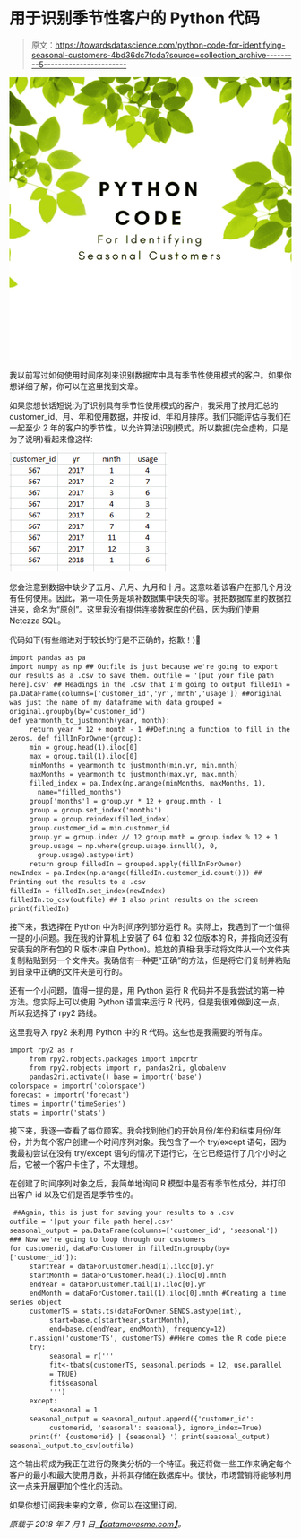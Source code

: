 # 用于识别季节性客户的 Python 代码

> 原文：<https://towardsdatascience.com/python-code-for-identifying-seasonal-customers-4bd36dc7fcda?source=collection_archive---------5----------------------->

![](img/528a43db452b9b3b4f614757f143ba28.png)

我以前写过如何使用时间序列来识别数据库中具有季节性使用模式的客户。如果你想详细了解，你可以在这里找到文章。

如果您想长话短说:为了识别具有季节性使用模式的客户，我采用了按月汇总的 customer_id、月、年和使用数据，并按 id、年和月排序。我们只能评估与我们在一起至少 2 年的客户的季节性，以允许算法识别模式。所以数据(完全虚构，只是为了说明)看起来像这样:

![](img/6c5cf8d2e769acf98d0b22b0059f506f.png)

您会注意到数据中缺少了五月、八月、九月和十月。这意味着该客户在那几个月没有任何使用。因此，第一项任务是填补数据集中缺失的零。我把数据库里的数据拉进来，命名为“原创”。这里我没有提供连接数据库的代码，因为我们使用 Netezza SQL。

代码如下(有些缩进对于较长的行是不正确的，抱歉！)🙂

```
import pandas as pa 
import numpy as np ## Outfile is just because we're going to export our results as a .csv to save them. outfile = '[put your file path here].csv' ## Headings in the .csv that I'm going to output filledIn = pa.DataFrame(columns=['customer_id','yr','mnth','usage']) ##original was just the name of my dataframe with data grouped = original.groupby(by='customer_id') 
def yearmonth_to_justmonth(year, month): 
     return year * 12 + month - 1 ##Defining a function to fill in the zeros. def fillInForOwner(group): 
     min = group.head(1).iloc[0] 
     max = group.tail(1).iloc[0]       
     minMonths = yearmonth_to_justmonth(min.yr, min.mnth) 
     maxMonths = yearmonth_to_justmonth(max.yr, max.mnth)
     filled_index = pa.Index(np.arange(minMonths, maxMonths, 1),
       name="filled_months") 
     group['months'] = group.yr * 12 + group.mnth - 1 
     group = group.set_index('months') 
     group = group.reindex(filled_index) 
     group.customer_id = min.customer_id 
     group.yr = group.index // 12 group.mnth = group.index % 12 + 1
     group.usage = np.where(group.usage.isnull(), 0,
       group.usage).astype(int) 
     return group filledIn = grouped.apply(fillInForOwner) 
newIndex = pa.Index(np.arange(filledIn.customer_id.count())) ## Printing out the results to a .csv 
filledIn = filledIn.set_index(newIndex) 
filledIn.to_csv(outfile) ## I also print results on the screen 
print(filledIn)
```

接下来，我选择在 Python 中为时间序列部分运行 R。实际上，我遇到了一个值得一提的小问题。我在我的计算机上安装了 64 位和 32 位版本的 R，并指向还没有安装我的所有包的 R 版本(来自 Python)。尴尬的真相:我手动将文件从一个文件夹复制粘贴到另一个文件夹。我确信有一种更“正确”的方法，但是将它们复制并粘贴到目录中正确的文件夹是可行的。

还有一个小问题，值得一提的是，用 Python 运行 R 代码并不是我尝试的第一种方法。您实际上可以使用 Python 语言来运行 R 代码，但是我很难做到这一点，所以我选择了 rpy2 路线。

这里我导入 rpy2 来利用 Python 中的 R 代码。这些也是我需要的所有库。

```
import rpy2 as r 
     from rpy2.robjects.packages import importr 
     from rpy2.robjects import r, pandas2ri, globalenv
     pandas2ri.activate() base = importr('base') 
colorspace = importr('colorspace') 
forecast = importr('forecast') 
times = importr('timeSeries') 
stats = importr('stats')
```

接下来，我逐一查看了每位顾客。我会找到他们的开始月份/年份和结束月份/年份，并为每个客户创建一个时间序列对象。我包含了一个 try/except 语句，因为我最初尝试在没有 try/except 语句的情况下运行它，在它已经运行了几个小时之后，它被一个客户卡住了，不太理想。

在创建了时间序列对象之后，我简单地询问 R 模型中是否有季节性成分，并打印出客户 id 以及它们是否是季节性的。

```
 ##Again, this is just for saving your results to a .csv 
outfile = '[put your file path here].csv' 
seasonal_output = pa.DataFrame(columns=['customer_id', 'seasonal']) ### Now we're going to loop through our customers 
for customerid, dataForCustomer in filledIn.groupby(by=['customer_id']): 
     startYear = dataForCustomer.head(1).iloc[0].yr 
     startMonth = dataForCustomer.head(1).iloc[0].mnth 
     endYear = dataForCustomer.tail(1).iloc[0].yr 
     endMonth = dataForCustomer.tail(1).iloc[0].mnth #Creating a time series object 
     customerTS = stats.ts(dataForOwner.SENDS.astype(int),
          start=base.c(startYear,startMonth), 
          end=base.c(endYear, endMonth), frequency=12)
     r.assign('customerTS', customerTS) ##Here comes the R code piece 
     try:  
          seasonal = r(''' 
          fit<-tbats(customerTS, seasonal.periods = 12, use.parallel
          = TRUE) 
          fit$seasonal 
          ''') 
     except: 
          seasonal = 1 
     seasonal_output = seasonal_output.append({'customer_id':
          customerid, 'seasonal': seasonal}, ignore_index=True) 
     print(f' {customerid} | {seasonal} ') print(seasonal_output) 
seasonal_output.to_csv(outfile)
```

这个输出将成为我正在进行的聚类分析的一个特征。我还将做一些工作来确定每个客户的最小和最大使用月数，并将其存储在数据库中。很快，市场营销将能够利用这一点来开展更加个性化的活动。

如果你想订阅我未来的文章，你可以在这里订阅。

*原载于 2018 年 7 月 1 日*[*【datamovesme.com】*](https://datamovesme.com/2018/07/01/seasonality-python-code/)*。*